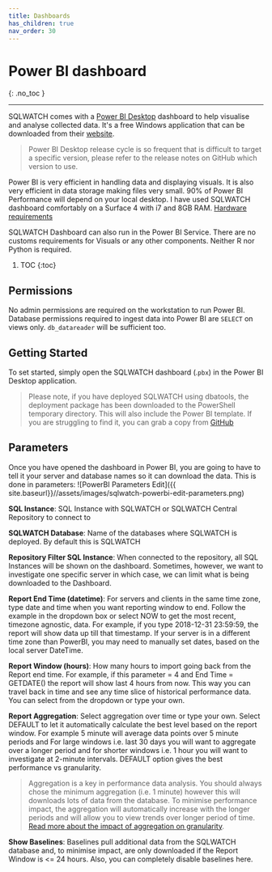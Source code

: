 ```yaml
---
title: Dashboards
has_children: true
nav_order: 30
---
```


# Power BI dashboard
{: .no_toc }

---

SQLWATCH comes with a [Power BI Desktop](https://powerbi.microsoft.com/en-us/desktop/) dashboard to help visualise and analyse collected data. 
It's a free Windows application that can be downloaded from their [website](https://powerbi.microsoft.com/en-us/get-started/).

>Power BI Desktop release cycle is so frequent that is difficult to target a specific version, please refer to the release notes on GitHub which version to use.

Power BI is very efficient in handling data and displaying visuals. It is also very efficient in data storage making files very small. 90% of Power BI Performance will depend on your local desktop. 
I have used SQLWATCH dashboard comfortably on a Surface 4 with i7 and 8GB RAM. [Hardware requirements](https://docs.microsoft.com/en-us/power-bi/desktop-get-the-desktop#minimum-requirements)

SQLWATCH Dashboard can also run in the Power BI Service. There are no customs requirements for Visuals or any other components. Neither R nor Python is required.

1. TOC 
{:toc}

## Permissions

No admin permissions are required on the workstation to run Power BI. 
Database permissions required to ingest data into Power BI are `SELECT` on views only. `db_datareader` will be sufficient too. 

## Getting Started

To set started, simply open the SQLWATCH dashboard (.`pbx`) in the Power BI Desktop application.

>Please note, if you have deployed SQLWATCH using dbatools, the deployment package has been downloaded to the PowerShell temporary directory. This will also include the Power BI template. If you are struggling to find it, you can grab a copy from [GitHub](https://github.com/marcingminski/sqlwatch/releases/latest) 

## Parameters

Once you have opened the dashboard in Power BI, you are going to have to tell it your server and database names so it can download the data. This is done in parameters:
![PowerBI Parameters Edit]({{ site.baseurl}}//assets/images/sqlwatch-powerbi-edit-parameters.png)

**SQL Instance**: SQL Instance with SQLWATCH or SQLWATCH Central Repository to connect to

**SQLWATCH Database**: Name of the databases where SQLWATCH is deployed. By default this is SQLWATCH

**Repository Filter SQL Instance**: When connected to the repository, all SQL Instances will be shown on the dashboard. Sometimes, however, we want to investigate one specific server in which case, we can limit what is being downloaded to the Dashboard.

**Report End Time (datetime)**: For servers and clients in the same time zone, type date and time when you want reporting window to end. Follow the example in the dropdown box or select NOW to get the most recent, timezone agnostic, data. For example, if you type 2018-12-31 23:59:59, the report will show data up till that timestamp. If your server is in a different time zone than PowerBI, you may need to manually set dates, based on the local server DateTime.

**Report Window (hours)**: How many hours to import going back from the Report end time. For example, if this parameter = 4 and End Time = GETDATE() the report will show last 4 hours from now. This way you can travel back in time and see any time slice of historical performance data. You can select from the dropdown or type your own.

**Report Aggregation**: Select aggregation over time or type your own. Select DEFAULT to let it automatically calculate the best level based on the report window. For example 5 minute will average data points over 5 minute periods and For large windows i.e. last 30 days you will want to aggregate over a longer period and for shorter windows i.e. 1 hour you will want to investigate at 2-minute intervals. DEFAULT option gives the best performance vs granularity.

>Aggregation is a key in performance data analysis. You should always chose the minimum aggregation (i.e. 1 minute) however this will downloads lots of data from the database. To minimise performance impact, the aggregation will automatically increase with the longer periods and will allow you to view trends over longer period of time. [Read more about the impact of aggregation on granularity](https://sqlwatch.io/blog/impact-of-aggregation-on-granularity-and-observability/).

**Show Baselines**: Baselines pull additional data from the SQLWATCH database and, to minimise impact, are only downloaded if the Report Window is <= 24 hours. Also, you can completely disable baselines here.
